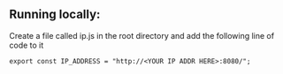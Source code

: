 ## Running locally:

Create a file called ip.js in the root directory and add the following line of code to it

```
export const IP_ADDRESS = "http://<YOUR IP ADDR HERE>:8080/";
```
